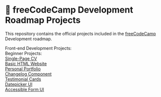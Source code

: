 # 🚀 freeCodeCamp Development Roadmap Projects

This repository contains the official projects included in the [freeCodeCamp](https://www.freecodecamp.org/) Development roadmap.

Front-end Development Projects:  
Beginner Projects:  
[Single-Page CV](https://roadmap.sh/projects/single-page-cv)  
[Basic HTML Website](https://roadmap.sh/projects/basic-html-website)  
[Personal Portfolio](https://roadmap.sh/projects/portfolio-website)  
[Changelog Component](https://roadmap.sh/projects/changelog-component)  
[Testimonial Cards](https://roadmap.sh/projects/testimonial-cards)  
[Datepicker UI](https://roadmap.sh/projects/datepicker-ui)  
[Accessible Form UI](https://roadmap.sh/projects/accessible-form-ui)